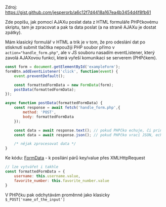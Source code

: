 Zdroj: https://gist.github.com/jesperorb/a6c12f7d4418a167ea4b3454d4f8fb61

Zde popíšu, jak pomocí AJAXu poslat data z HTML formuláře PHPčkovému skriptu, tam je zpracovat a pak ta data poslat (a na straně AJAXu je dostat zpátky).

Mám klasický formulář v HTML a trik je v tom, že pro odeslání dat po stisknutí submit tlačítka nepoužiji PHP soubor přímo v `action="handle_form.php"`, ale v JS souboru nasadím eventListener, který zavolá AJAXovou funkci, která vyřeší komunikaci se serverem (PHPčkem).

```js
const form = document.getElementById('exampleForm');
formBtn.addEventListener('click', function(event) {  
    event.preventDefault();  

    const formattedFormData = new FormData(form);   
    postData(formattedFormData);
});

async function postData(formattedFormData) {
	const response = await fetch('handle_form.php',{
        method: 'POST',
        body: formattedFormData
    });

	const data = await response.text(); // pokud PHPčko echuje, či print_r()uje text
	const data = await response.json(); // pokud PHPčko vrací JSON, echo json_encode()

	/* nějak zprocesovat data */
}
```
Ke kódu: [FormData](https://developer.mozilla.org/en-US/docs/Web/API/FormData/Using_FormData_Objects) - k posílání párů key/value přes XMLHttpRequest
```js
// lze vytvářet i takhle
const formattedFormData = {
	username: this.username.value,
	favorite_number: this.favorite_number.value
}
```

V PHPčku pak odchytávám proměnné jako klasicky `$_POST['name_of_the_input']`

